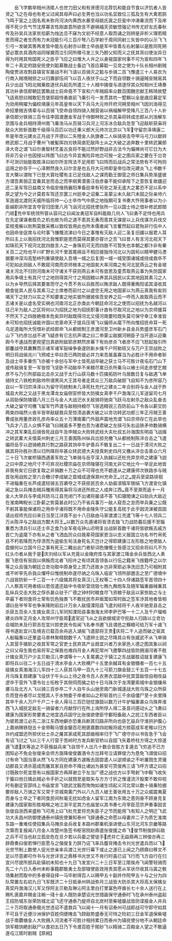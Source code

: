 <!-- { "loadSidebar": true } -->
　　岳飞字鹏举相州汤隂人也世力田父和有贤德河北荐饥和能自节食以济饥者人皆贤之飞之在母也有老父过闻其母声曰必生男也当以功名显致位三孤及生有大禽若鹄飞鸣于室之上因名焉未弥月河决内黄西水暴至母姚氏寘之巨瓮中冲涛乗流而下及岸得不死少负气节沈厚寡言性刚直意所欲言不避祸福天资敏悟强记书传尤好左氏春秋传及孙吴兵法家贫拾薪为烛达旦不寐为文初不经意人取而诵之则辨是非析义理若精思而得之者生而有力未冠能引弓三百斤弩八石学射于周同同射三矢皆中的以示飞飞引弓一发破其筈再发皆中能左右射亦以敎士卒由是军中皆善左右射屡以是胜同死朔望必鬻衣具酒肉诣同塜奠而泣引同所赠弓发三矢乃酹父知而义之抚其背曰使汝异日得为时用其徇国死义之臣乎飞应之曰惟大人许之以身报国家何事不可为宣和四年飞年二十真定府路安抚使刘韐慕敢战士备边飞首应募韐一见竒之使为十队长相州剧贼陶俊贾进攻剽县镇官军屡战不利飞请以百骑灭之韐与歩骑二百飞豫遣三十人易衣为行商入贼境贼掠之以归置部伍间飞以百人夜伏于山之下而自领数十骑逼贼垒贼易其兵少出战飞阳北贼乗胜逐伏兵起先所遣三十人贼中擒俊与进逐俘其众知相州王靖奏其功补承信郎朝廷罢敢战士前命竟不下宣和六年贼超率众数百围魏忠献王韩琦故墅飞适焉怒曰贼敢犯吾堡耶超恃勇直前飞乗引弓一发贯其吭一墅頼以全是歳应募定军为効用稍擢为偏校靖康元年高皇帝以天下兵马大元帅开府河朔至相州飞因刘浩得见命招羣贼吉倩辈与以百骑飞受命自领四骑入贼营谕以祸福解甲受降凡三百八十人补承信郎分铁骑三百令往李固渡邀金军战于侍御林败之杀其枭将转成忠郎从刘浩解东京围与金兵相持滑州南飞乗浩马从百骑习兵河上河冻冰合敌兵忽至飞迎敌斩获枭将敌众大败斩首数千级得马百匹以功迁秉义郎大元帅次北京以飞军守留宗泽靖康二年是年改元建炎正月战于开德以二矢殪金人执旗者二人纵骑突击夺甲马弓刀以献转修武郎二月战于曹州飞被髪挥四刃铁简直犯敌阵士从之大破之追奔数十里转武翼郎泽大竒之谓飞曰尔勇智材艺虽古良将不能过然好野战非古法今为偏禆尚可它日为大将非万全计也因授以阵图飞曰古今异宜夷险异地岂可按一定之图兵家之要在于岀竒不可测识始能取胜泽曰如尔所言阵法不足用耶飞曰阵而后战兵之常法势有不可拘则运用之妙存于一心泽黙然良久曰尔言是也五月大元帅即皇帝位改元建炎飞上书数千言大槩以谓陛下已登大寳社稷有主已足伐敌人之谋而勤王御营之师日集兵势渐盛彼方谓吾素弱正宜乗其怠而击之而李纲黄潜善汪伯彦軰不能仰承陛下之意恢复故疆迎还二圣车驾日益南又令临安维扬襄阳凖备廵幸有茍安之渐无逺大之畧恐不足以系中原之望为今之计莫若车驾还京罢三州廵幸之诏乗二圣蒙尘未久敌穴未固之际亲帅六军迤逦北渡则天威所临将帅一心士卒作气中原之地指期可复书奏大忤用事者以为小臣越职非所宜言夺官归田里八月飞诣河北招抚使张所一见以国士待之借补修武郎閤门祗充中军统领所甞从容问之曰闻汝勇冠军自料能敌几何人飞曰勇不足恃也用兵在先定谋谋者胜负之机也故为将之道不患其无勇而患其无谋是以上兵伐谋次兵伐交栾枝曵柴以败荆莫敖采樵以致绞皆用此也所本儒者闻飞言矍然起曰君殆非行伍中人也因命坐促席与论时事飞慷慨流涕曰今日之事惟有灭敌人迎二圣复旧疆以报君人耳所曰主上以我招抚河北我惟职是思而莫得其要亦甞计之否飞曰昔人有言河北视天下如珠玑天下视河北犹四肢言人之一身珠玑可无而四肢不可暂失也本朝之都汴非有秦关百二之险也平川旷野长河千里首尾绵亘不相应接独恃河北以为固茍以精甲健马慿据要冲深沟高堑峙列重镇使敌入吾境一城之后复困一城一城受围诸城或挠或救卒不可犯如此则敌人不敢窥河南而京师根本之地固矣大率河南之有河北犹燕云之有金坡诸关河北不归则河南未可守诸关不获则燕云未可有尝思及童贯取燕云事为失防国家用兵争境土有其尺寸之地则得其尺寸之用因粮以养其兵因民以实其地因其素习之人以为乡导然后择其要害而守之今贯不务以兵胜而以贿求敌人既得重贿阳诺其请收其粮食徙其人民与其素习之士席巻而前付之以虚空无用之地国家以为燕云真我有矣则竭天下之财力以实之不知要害之地实彼所据彼俟吾安养之后一呼而入故取燕云而不志诸关是以虚名受实祸也河南河北正亦类此今朝廷命河北之使而以招抚为名越河以往己半为敌人之区将何以为招抚之地为招抚职事计直有尽取河北之地以为京师援耳不然天下之四肢絶根本危矣异时敌既得河北又侵河南要险既失莫可保守幸江幸淮皆未可知也招抚诚能许国以忠禀命天子提兵压境飞以偏师从麾下所向惟招抚命耳一死乌足道哉所大恱借补武经郎命飞从都统制王彦渡河至卫州新乡县金兵势盛彦军石门山下飞约彦岀战不进飞疑彦有它志抗声谓之曰二帝蒙尘敌据河朔臣子当开道以迎乗舆今不速战而更观望岂真欲附敌耶彦黙然彦幕下有劝彦杀飞者彦不应飞怒起独引所部鏖战夺其纛舞而示诸军诸军鼔噪争奋遂防新乡擒千户阿勒班又与万户王崇战败之明日将战侯兆川飞预戒士卒曰吾已两防彼必并力来吾属虽寡当为必胜计不用命者斩及战士卒多重伤飞亦被十余创与军中士皆死战卒破之获士马不可胜计夜屯石门山下或传敌骑复至一军皆惊飞坚卧不动敌卒不来粮尽累日杀所乗马以飨士间走彦壁乞粮彦不与乃引所部益北击杀又战于太行山获马数十匹擒拓防叶乌居数日复与敌遇飞单骑持丈八铁枪刺敌帅所谓黑风大王其号者走其众三万敌兵破胆飞自知不为彦所容乃自以一军归宗泽泽以为留守司统制未几泽死杜充代之建炎二年合别将与金人战于胙城县大败之又战于黑龙潭龙女庙侧官桥皆大防擒女真李千户渤海汉儿军送留司七月从闾勍保防陵寝八月三日与金人大战汜水关敌骑将驰突飞跃马左射杀之敌众乱奋击大破之留守司檄飞留军竹芦渡与敌相持粮尽飞宻选精锐三百防前山下令各以薪交防两束四端然火夜半皆举敌疑救兵至惊溃追袭大破之以竒功转武功郎三年正月贼王善曹成张用董彦政孔彦舟率众五十万薄南薰门外鼓声震地充谓飞曰京师存亡在此举也飞兵才八百人众惧不敌飞曰贼虽多不整也吾为诸君破之左挟弓矢右运铁矛帅数骑横冲之其军果乱后骑皆死战自午及申贼众大败转武经大夫杜叔五孙海围东明县飞战擒之转武畧大夫借英州刺史三月王善围陈州纵兵岀掠充檄飞从都统制陈淬合击之飞遣偏将岳亨以逰骑絶其行剽之路获其饷卒牛驴善兵不敢复出二十一日战于清河大败之擒其将孙胜孙清以归所降将卒甚众转武德大夫授真刺史四月又檄从淬合击善众六月二十日飞次崔桥镇西遇善军败之飞单骑与岳亨深入执馘以还杜充弃京师之建康飞説之曰中原之地尺寸不可弃况社稷宗庙在京师陵寝在河南尢非它地比今一举足此地皆非我有矣它日欲复取之非捐数十万之众不可得也充不聼遂从之建康师次铁路歩与贼首张用战败之至六合檄讨李成破之盘城成退保滁州充命王讨之提兵至梁路徘徊不进辎重在长芦成遣轻骑五百袭夺之不获掠民百余人劫裴凛犒军银绢飞方渡宣化镇闻之急以兵掩击贼兵殱焉得其枭将冯进还所掠之人成奔江西竟不至滁而返十一月金人大举兵与李成共防乌江县充闭门不出诸将屡请不答飞扣寝閤谏之曰勍兵大敌近在淮南睥睨长江卧薪之势莫甚此时公乃不省兵事万一敌人窥吾之怠而举兵乗之公既不躬其事能保诸将之用命乎诸将既不用命金陵失守公能复高枕于此乎因流涕被靣固请出视师充应曰来日当至江浒竟不出十八日敌由马家渡渡江充遣飞等十七人领兵二万从陈淬与之敌战方酣大将王以数万众先遁诸将皆溃去独飞力战防暮后援不至辎重悉为溃兵引以还士卒乏食乃全军夜屯钟山迟明复出战斩首数千诸将皆欲叛去戚方首亡为盗麾下亦有从之者飞洒血厉众曰我辈荷国家恩当以忠义报国立功名书竹帛死且不朽若降而为俘溃而为盗偷生茍活身死名灭岂计之得耶建康江左形胜之地使敌人盘据何以立国今日之事有死无二輙出此门者斩词色慷慨士皆感泣又招余将曰凡不为红头巾者从我于是庆刘经以军从充竟以金陵府库与其家渡江降金余兵皆西北人素服飞恩信有宻説以俱叛而北者飞阳许之有顷其首领各以行伍之籍来飞按籍呼之以尔等之众且强为朝廷立竒功取中原身受上赏乃还故乡岂非荣耶必净洗旧念乃可相附其或不听寜先杀我众懽呼曰惟统制命遂尽纳之乌珠入临安飞领所部邀击之至广德境中六战皆防斩一千二百一十六级擒其将女真汉儿王权等二十四人俘诸路签军首领四十八人察其可用者结以恩信遣还敌中令夜斫营烧毁七矟九矟炮车及随军辎重器械乗其乱纵兵交击大败之俘杀甚众驻于广德之钟村时粮食尽飞资粮于敌且以家赀助之与士卒最下者同食将士常有饥色独畏飞不敢扰民市井贩鬻如常时敌之签军渉其地者皆相谓曰岳爷爷军也争来降附前后计万余人敌侵溧阳县飞遣刘经将千人夜半驰至县击之杀获五百余人生擒女真汉儿军同知溧阳县事渤海太师李萨巴等一十二人及千户瑠格建炎四年正月金人攻常州守臣周遣官迎飞从之且欲据城坚守扼敌人归路以立竒功会城防未及行郭吉在宜兴掠吏民令佐闻飞名奉书邀飞且谓邑之糗粮可给万军十歳飞得书遂赴宜兴及境吉已载百余舟逃入湖矣飞遣部将王贵庆将二千人追而破之驱其人船辎重以还羣盗马臯林聚精鋭数千人飞遣辨士説之尽降其众有张威武不从飞单骑入其营手擒斩之收其军常之官吏士民弃其产业趋宜兴者万余家邑人德之图其象以祠之曰父母生我也易将军之保我也难四月金人再犯常州飞邀撃四战皆防拥溺河者不胜计擒女真万户少主贝勒汉儿李谓等十一人复尾袭之于镇江之东战屡胜诏就复建康飞即将兵以往二十五日战于清水亭金人大败横尸十五里余馘耳有金银镮者一百七十五级擒女真渤海汉儿军四十三人获其马甲一百九十三弓箭刀旗金鼓三千五百一十七五月乌珠复趋建康飞设伏于牛头山上待之夜令百人衣黑衣混敌中扰其营敌惊自相攻益逻卒于营外飞潜令壮士衔枚于其侧伺而擒之初十日乌珠次于龙湾要索城中金银缣帛骡马及北方人飞以骑三百歩卒二千人自牛头山驰至南门新城遂战大败乌珠之众所获负而登舟者尽以戈殪其人于水物委于岸者如山之积斩首约三千余级僵尸至十余里降其卒千余人万户千户二十余人得马三百匹铠仗旗鼓以数万计牛驴辎重甚众乌珠奔淮西飞入城抚定敌无一骑留者六月献俘行在所上询所俘人得二圣音问感动乆之飞奏曰建康为国家形势要害之地宜选兵固守比张俊欲使臣守鄱阳备敌人之扰江东西者臣以为彼若渡江必先二浙江东西地僻亦恐重兵断其归路非所向也臣乞益兵守淮拱护腹心上嘉纳赐铁铠五十金带鞍马镀金鎗百花袍褒嘉数四初叛将戚方掠扈成军老稚以归方诈约成盟还所掠伏壮士杀之屠其家成死其部曲相率归于飞广德守亦以书告急于飞会有诏飞讨之飞以三千人行营于苦岭时方发兵断官桥以自固飞矢着桥柱方得之大惊遂遁飞遣庆等追之不获俄益兵来飞自领千人岀凡十数合皆胜方复遁去飞穷追不已方困知必不免会张俊来会师方亟降俊俊置酒令方岀拜号泣请罪俊力为恳免飞谓俊曰招讨有命飞固当禀从然飞与方同在建康方遽叛去固尝遣人以逆顺谕之不听屠戮生灵骚动郡县又诱杀扈成而屠其家且拒命不降比诸凶为甚安可贳俊再三请飞呼方谓之曰招讨既赦尔死宜思有以报国家方再拜谢立于左当广德之战也方以手弩射飞中鞍飞收矢于箙曰他日擒此贼必令手折之以就戮至是取矢与方方寸折之惟谨流汗股栗不敢仰视时有删定官邵纬上书庙堂言飞骁武沈毅而恂恂如诸生顷起义河北常以数十骑乗险据要却敌人万骑之军又常于京城南薰门外以八九百人破王善张用五十万之众威震夷夏而身与士卒之下者同食民间秋毫无扰如虑金人留军江南为东南之患则奋不顾身克复建康为国家取形胜咽喉之地江浙平定其力也庙堂以其书奏七月宰臣范宗尹奏事因言张俊自浙西来盛称飞可用上曰飞杜充爱将充失臣子之节而能用飞有知人之明迁飞武功大夫昌州防御使通泰州镇抚使兼知泰州飞辞通泰之命愿以母妻并二子为质乞淮南东路一重难任使招集兵马掩杀金兵收复本路州郡乗机渐进使山东河北河东京畿等路次第而复报闻八月金人攻楚州急签书枢宻院赵鼎遣张俊援之命飞俊节制俊辞曰敌之兵不可当也赵立孤垒危在旦夕若以兵委之譬徒手虎并亡无益鼎再三辨俊亦再三辞鼎奏曰俊若惮行臣愿与之偕俊复力辞乃诏飞率兵腹背掩击令刘光世遣兵而以飞光世节制上数使人促光世亲率兵渡江光世行幕下或止之遂已上闻之乃顾鼎曰移文不足以尽意卿可作书与光世详言之鼎移书光世又不肯行时虽已诏飞行而飞方自行在归宜兴尽提所部兵赴镇初未知也十九日飞发宜兴二十三日军至江隂俟舟飞闻警轻骑而先二十六日入泰州未眎事籍郡敢勇士及部辖使臣效用责其愿从军状尽收其马寘之敎场集射而取中的多者得自择一马毕射得百人以赐甲五十副并作院甲五十与之分为四队常置左右初九日飞军既济二十日抵承州转战弥月三战皆大防杀其大将高太保擒女真契丹渤海汉儿军又俘阿主贝勒及琳沁阿主里白打里冨色呼酋长七十余人送行在上赐札褒嘉并赐金注椀一琖十金人既防承楚诏光世措画保守通泰时飞在承州泰州盗起王招防城东张荣防城北诏飞还守通泰乃旋师自北炭村至柴墟屡战皆防谍报金人并兵二十万将取通泰俄光世违诏不遣救兵飞以闻十一月有诏泰州可战即战可守即守如其不可且于近便沙洲保护百姓伺便掩击飞顾敌势盛泰无可恃之险初三日金军退保柴墟战于南覇塘金人大败拥入河流者不可胜计相持累日而泰州为镇抚使分地不从朝廷命饷军粮饷絶刲敌尸以食初五日乃下令渡百姓于隂砂飞以精骑二百殿金人望之不敢逼遂屯江隂时剧贼【原阙】
